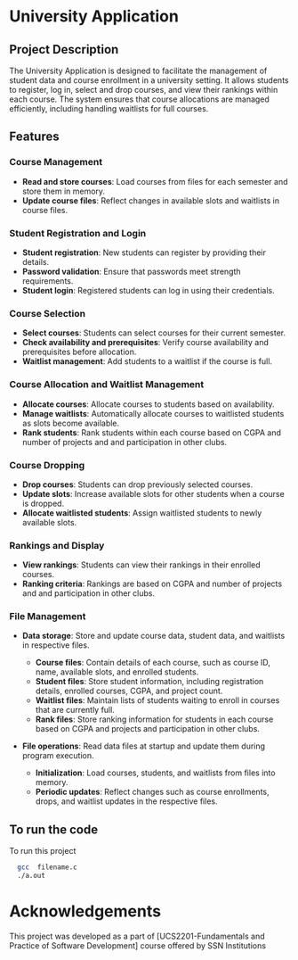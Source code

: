 # University Application



## Project Description

The University Application is designed to facilitate the management of student data and course enrollment in a university setting. It allows students to register, log in, select and drop courses, and view their rankings within each course. The system ensures that course allocations are managed efficiently, including handling waitlists for full courses.

## Features

### Course Management
- **Read and store courses**: Load courses from files for each semester and store them in memory.
- **Update course files**: Reflect changes in available slots and waitlists in course files.

### Student Registration and Login
- **Student registration**: New students can register by providing their details.
- **Password validation**: Ensure that passwords meet strength requirements.
- **Student login**: Registered students can log in using their credentials.

### Course Selection
- **Select courses**: Students can select courses for their current semester.
- **Check availability and prerequisites**: Verify course availability and prerequisites before allocation.
- **Waitlist management**: Add students to a waitlist if the course is full.

### Course Allocation and Waitlist Management
- **Allocate courses**: Allocate courses to students based on availability.
- **Manage waitlists**: Automatically allocate courses to waitlisted students as slots become available.
- **Rank students**: Rank students within each course based on CGPA and number of projects and and participation in other clubs.

### Course Dropping
- **Drop courses**: Students can drop previously selected courses.
- **Update slots**: Increase available slots for other students when a course is dropped.
- **Allocate waitlisted students**: Assign waitlisted students to newly available slots.

### Rankings and Display
- **View rankings**: Students can view their rankings in their enrolled courses.
- **Ranking criteria**: Rankings are based on CGPA and number of projects and and participation in other clubs.

### File Management
- **Data storage**: Store and update course data, student data, and waitlists in respective files.
  - **Course files**: Contain details of each course, such as course ID, name, available slots, and enrolled students.
  - **Student files**: Store student information, including registration details, enrolled courses, CGPA, and project count.
  - **Waitlist files**: Maintain lists of students waiting to enroll in courses that are currently full.
  - **Rank files**: Store ranking information for students in each course based on CGPA and projects and participation in other clubs. 

- **File operations**: Read data files at startup and update them during program execution.
  - **Initialization**: Load courses, students, and waitlists from files into memory.
  - **Periodic updates**: Reflect changes such as course enrollments, drops, and waitlist updates in the respective files.




## To run the code

To run this project 

```bash
  gcc  filename.c
  ./a.out
```
# Acknowledgements

This project was developed as a part of [UCS2201-Fundamentals and Practice of Software Development] course offered by SSN Institutions